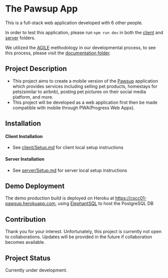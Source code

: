 # The Pawsup App

This is a full-stack web application developed with 6 other people.

In order to test this application, please run `npm run dev` in both the [client](client/) and [server](server/) folders.

We utilized the [AGILE](https://agilemanifesto.org/) methodology in our developmental process, to see this process, please visit the [documentation folder](doc/).

## Project Description

- This project aims to create a mobile version of the [Pawsup](https://pawsupinc.com/) application which provides services including selling pet products, homestays for pets(similar to airbnb), posting pet pictures on their social media platform, and more.
- This project will be developed as a web application first then be made compatible with mobile through PWA(Progress Web Apps).

## Installation

#### Client Installation

- See [client/Setup.md](client/Setup.md) for client local setup instructions

#### Server Installation

- See [server/Setup.md](server/Setup.md) for server local setup instructions

## Demo Deployment

The demo production build is deployed on Heroku at https://cscc01-pawsup.herokuapp.com, using [ElephantSQL](https://www.elephantsql.com/) to host the PostgreSQL DB

## Contribution

Thank you for your interest. Unfortunately, this project is currently not open to collaborations. Updates will be provided in the future if collaboration becomes available.

## Project Status

Currently under development.
